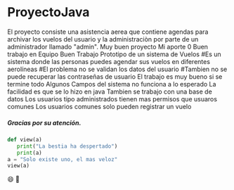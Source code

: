 # ProyectoJava
El proyecto consiste una asistencia aerea que contiene agendas para archivar los vuelos del usuario y la administraciòn por parte de un administrador llamado "admin". 
Muy buen proyecto
Mi aporte 0
Buen trabajo en Equipo
Buen Trabajo 
Prototipo de un sistema de Vuelos 
#Es un sistema donde las personas puedes agendar sus vuelos en diferentes aerolíneas
#El problema no se validan los datos del usuario
#Tambien no se puede recuperar las contraseñas de usuario
El trabajo es muy bueno si se termine todo
Algunos Campos del sistema no funciona a lo esperado
La facilidad es que se lo hizo en java
Tambien se trabajo con una base de datos
Los usuarios tipo administrados tienen mas permisos que usuaros comunes
Los usuarios comunes solo pueden registrar un vuelo

##### Gracias por su atención.















```python
def view(a)
   print("La bestia ha despertado")
   print(a)
a = "Solo existe uno, el mas veloz"
view(a)
```
:smile: :horse:
